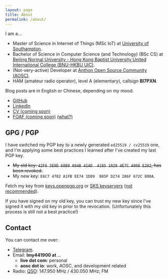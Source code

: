 ```yaml
---
layout: page
title: About
permalink: /about/
---
```


I am a...

- Master of Science in Internet of Things (MSc IoT) at [University of Southampton][uos].
- Bachelor of Science in Computer Science (and Technology) (BSc CS) at [Beijing Normal University - Hong Kong Baptist University United International College (BNU-HKBU UIC)][uic].
- (Not-very-active) Developer at [Anthon Open Source Community (AOSC)][aosc].
- HAM (amateur radio operator), level A (elementary), callsign **BI7PXN**.

Blog posts are in English or Chinese, depending on my mood.

- [GitHub][github]
- [LinkedIn][linkedin]
- [CV (coming soon)][cv]
- [FOAF (coming soon)][foaf] [(what?)](https://en.wikipedia.org/wiki/FOAF_(ontology))

[uic]:      https://uic.edu.hk
[uos]:      https://www.southampton.ac.uk/
[aosc]:     https://aosc.io
[github]:   https://github.com/lmy441900
[linkedin]: https://www.linkedin.com/in/lmy441900/
[cv]:       #
[foaf]:     #

## GPG / PGP

I have switched my PGP key to a newly generated `ed25519 / cv25519` one, and I'm applying some best practices I learned after I've created my last PGP key.

- ~~My old key: `42F6 3E9D 68B9 884B 414D  4185 1029 4E7C 4008 E282`, has been revoked.~~
- My new key: `E6C7 4782 A1FB EE74 1D09  885F D274 286F 672C 800A`.

Fetch my key from [keys.openpgp.org][koo] or [SKS keyservers][sks] ([not recommended][sks-death]).

If you have signed on my old key, you can trust my new key since I've signed it with my old key in prior to the revocation. (Unfortunately this process is still not a best practice!)

[koo]: https://keys.openpgp.org/
[sks]: https://sks-keyservers.net/
[sks-death]: https://code.firstlook.media/the-death-of-sks-pgp-keyservers-and-how-first-look-media-is-handling-it

## Contact

You can contact me over:

- [Telegram][tg].
- Email: **lmy441900 at** ...
  - **live dot com**: personal
  - **aosc dot io**: work, AOSC, and development related
- Radio: [QSO][qso]: 147.950 MHz / 430.050 MHz; FM

[tg]:  https://t.me/lmy441900
[qso]: https://en.wikipedia.org/wiki/Contact_(amateur_radio)
